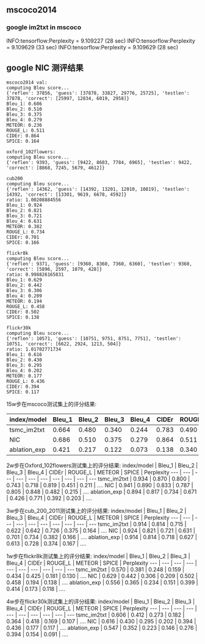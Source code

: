 ## mscoco2014


### google im2txt in mscoco
INFO:tensorflow:Perplexity = 9.109227 (28 sec)
INFO:tensorflow:Perplexity = 9.109629 (33 sec)
INFO:tensorflow:Perplexity = 9.109629 (28 sec)


## google NIC 测评结果
```
mscoco2014 val:
computing Bleu score...
{'reflen': 37856, 'guess': [37878, 33827, 29776, 25725], 'testlen': 37878, 'correct': [25997, 12834, 6019, 2958]}
Bleu_1: 0.686
Bleu_2: 0.510
Bleu_3: 0.375
Bleu_4: 0.279
METEOR: 0.236
ROUGE_L: 0.511
CIDEr: 0.864
SPICE: 0.164
```
```
oxford_102flowers:
computing Bleu score...
{'reflen': 9393, 'guess': [9422, 8603, 7784, 6965], 'testlen': 9422, 'correct': [8868, 7245, 5679, 4612]}
```

```
cub200
computing Bleu score...
{'reflen': 14362, 'guess': [14392, 13201, 12010, 10819], 'testlen': 14392, 'correct': [13301, 9619, 6678, 4592]}
ratio: 1.00208884556
Bleu_1: 0.924
Bleu_2: 0.821
Bleu_3: 0.721
Bleu_4: 0.631
METEOR: 0.382
ROUGE_L: 0.734
CIDEr: 0.701
SPICE: 0.166
```

```
flickr8k
computing Bleu score...
{'reflen': 9371, 'guess': [9360, 8360, 7360, 6360], 'testlen': 9360, 'correct': [5896, 2597, 1079, 428]}
ratio: 0.998826165831
Bleu_1: 0.629
Bleu_2: 0.442
Bleu_3: 0.306
Bleu_4: 0.209
METEOR: 0.194
ROUGE_L: 0.458
CIDEr: 0.502
SPICE: 0.138
```

```
flickr30k
computing Bleu score...
{'reflen': 10571, 'guess': [10751, 9751, 8751, 7751], 'testlen': 10751, 'correct': [6622, 2924, 1213, 504]}
ratio: 1.01702771734
Bleu_1: 0.616
Bleu_2: 0.430
Bleu_3: 0.295
Bleu_4: 0.202
METEOR: 0.177
ROUGE_L: 0.436
CIDEr: 0.394
SPICE: 0.117
```



15w步在mscoco测试集上的评分结果:

index/model     |   Bleu_1  |   Bleu_2  |   Bleu_3  |   Bleu_4  |   CIDEr   |   ROUGE_L |   METEOR  |   SPICE   |   Perplexity
---             |   ---     |   ---     |   ---     |   ---     |   ---     |   ---     |   ---     |   ---     |   ---
tsmc_im2txt     |   0.664   |   0.480   |   0.340   |   0.244   |   0.783   |   0.490   |   0.224   |   0.151   |   9.666
NIC             |   0.686   |   0.510   |   0.375   |   0.279   |   0.864   |   0.511   |   0.236   |   0.164   |   9.109
ablation_exp    |   0.421   |   0.217   |   0.122   |   0.073   |   0.138   |   0.340   |   0.120   |   0.052   |   12.463


2w步在Oxford_102flowers测试集上的评分结果:
index/model     |   Bleu_1  |   Bleu_2  |   Bleu_3  |   Bleu_4  |   CIDEr   |   ROUGE_L |   METEOR  |   SPICE   |   Perplexity
---             |   ---     |   ---     |   ---     |   ---     |   ---     |   ---     |   ---     |   ---     |   ---
tsmc_im2txt     |   0.934   |   0.870   |   0.800   |   0.743   |   0.718   |   0.819   |   0.451   |   0.211   |   ....
NIC             |   0.941   |   0.890   |   0.833   |   0.787   |   0.805   |   0.848   |   0.482   |   0.215   |   ....
ablation_exp    |   0.894   |   0.817   |   0.734   |   0.671   |   0.426   |   0.771   |   0.392   |   0.203   |   ....


3w步在cub_200_2011测试集上的评分结果:
index/model     |   Bleu_1  |   Bleu_2  |   Bleu_3  |   Bleu_4  |   CIDEr   |   ROUGE_L |   METEOR  |   SPICE   |   Perplexity
---             |   ---     |   ---     |   ---     |   ---     |   ---     |   ---     |   ---     |   ---     |   ---
tsmc_im2txt     |   0.914   |   0.814   |   0.715   |   0.622   |   0.642   |   0.726   |   0.375   |   0.164   |   ....
NIC             |   0.924   |   0.821   |   0.721   |   0.631   |   0.701   |   0.734   |   0.382   |   0.166   |   ....
ablation_exp    |   0.914   |   0.814   |   0.718   |   0.627   |   0.613   |   0.728   |   0.374   |   0.167   |   ....


1w步在flickr8k测试集上的评分结果:
index/model     |   Bleu_1  |   Bleu_2  |   Bleu_3  |   Bleu_4  |   CIDEr   |   ROUGE_L |   METEOR  |   SPICE   |   Perplexity
---             |   ---     |   ---     |   ---     |   ---     |   ---     |   ---     |   ---     |   ---     |   ---
tsmc_im2txt     |   0.570   |   0.381   |   0.248   |   0.159   |   0.434   |   0.425   |   0.181   |   0.130   |   ....
NIC             |   0.629   |   0.442   |   0.306   |   0.209   |   0.502   |   0.458   |   0.194   |   0.138   |   ....
ablation_exp    |   0.556   |   0.365   |   0.234   |   0.151   |   0.399   |   0.414   |   0.173   |   0.118   |   ....


4w步在flickr30k测试集上的评分结果:
index/model     |   Bleu_1  |   Bleu_2  |   Bleu_3  |   Bleu_4  |   CIDEr   |   ROUGE_L |   METEOR  |   SPICE   |   Perplexity
---             |   ---     |   ---     |   ---     |   ---     |   ---     |   ---     |   ---     |   ---     |   ---
tsmc_im2txt     |   0.606   |   0.412   |   0.273   |   0.182   |   0.364   |   0.418   |   0.169   |   0.107   |   ....
NIC             |   0.616   |   0.430   |   0.295   |   0.202   |   0.394   |   0.436   |   0.177   |   0.117   |   ....
ablation_exp    |   0.547   |   0.352   |   0.223   |   0.146   |   0.276   |   0.394   |   0.154   |   0.091   |   ....

